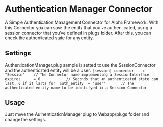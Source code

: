# Authentication Manager Connector
A Simple Authentication Management Connector for Alpha Framework.
With this Connector you can save the entity that you've authenticated, using a session connector that you've defined in plugs folder. After this, you can check the authenticated state for any entity.

## Settings
AuthenticationManager.plug sample is setted to use the SessionConnector and the authenticated entity will be a User.
	```
  	[session]
	connector    = "Session"	// The Connector name implementing a SessionInterface
	expires      = 0;			// Seconds that an authenticated state can last. 0 if it lasts for 
	auth_entity  = "user"		// The authenticated entity name to be identifyed in a Session Connector
  	```

## Usage
Just move the AuthenticationManager.plug to Webapp/plugs folder and change the settings.